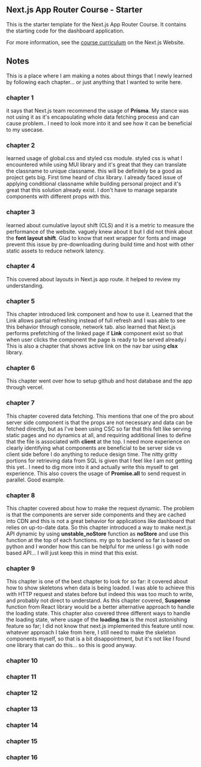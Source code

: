 ## Next.js App Router Course - Starter

This is the starter template for the Next.js App Router Course. It contains the starting code for the dashboard application.

For more information, see the [course curriculum](https://nextjs.org/learn) on the Next.js Website.

## Notes
This is a place where I am making a notes about things that I newly learned by following each chapter... or just anything that I wanted to write here.
### chapter 1
  it says that Next.js team recommend the usage of **Prisma**. My stance was not using it as it's encapsulating whole data fetching process and can cause problem.. I need to look more into it and see how it can be beneficial to my usecase.
### chapter 2
  learned usage of global.css and styled css module. styled css is what I encountered while using MUI library and it's great that they can translate the classname to unique classname. this will be definitely be a good as project gets big.
  First time heard of clsx library. I already faced issue of applying conditional classname while building personal project and it's great that this solution already exist. I don't have to manage separate components with different props with this.
### chapter 3
  learned about cumulative layout shift (CLS) and it is a metric to measure the performance of the website. vaguely knew about it but I did not think about the **font layout shift**.
  Glad to know that next wrapper for fonts and image prevent this issue by pre-downloading during build time and host with other static assets to reduce network latency.
### chapter 4
  This covered about layouts in Next.js app route. it helped to review my understanding.
### chapter 5
  This chapter introduced link component and how to use it.
  Learned that the Link allows partial refreshing instead of full refresh and I was able to see this behavior through console, network tab.
  also learned that Next.js performs prefetching of the linked page if **Link** component exist so that when user clicks the component the page is ready to be served already.i
  This is also a chapter that shows active link on the nav bar using **clsx** library.
### chapter 6
  This chapter went over how to setup github and host database and the app through vercel.
### chapter 7
  This chapter covered data fetching.
  This mentions that one of the pro about server side component is that the props are not necessary and data can be fetched directly, but as I've been using CSC so far that this felt like serving static pages and no dynamics at all, and requiring additional lines to define that the file is associated with **client** at the top. I need more experience on clearly identifying what components are beneficial to be server side vs client side before I do anything to reduce design time.
  The nitty gritty portions for retrieving data from SQL is given that I feel like I am not getting this yet.. I need to dig more into it and actually write this myself to get experience.
  This also covers the usage of **Promise.all** to send request in parallel. Good example.
### chapter 8
  This chapter covered about how to make the request dynamic. The problem is that the components are server side components and they are cached into CDN and this is not a great behavior for applications like dashboard that relies on up-to-date data. So this chapter introduced a way to make next.js API dynamic by using **unstable_noStore** function as **noStore** and use this function at the top of each functions.
  my go to backend so far is based on python and I wonder how this can be helpful for me unless I go with node based API... I will just keep this in mind that this exist.
### chapter 9
  This chapter is one of the best chapter to look for so far: it covered about how to show skeletons when data is being loaded.
  I was able to achieve this with HTTP request and states before but indeed this was too much to write, and probably not direct to understand.
  As this chapter covered, **Suspense** function from React library would be a better alternative approach to handle the loading state.
  This chapter also covered three different ways to handle the loading state, where usage of the **loading.tsx** is the most astonishing feature so far;
  I did not know that next.js implemented this feature until now.
  whatever approach I take from here, I still need to make the skeleton components myself, so that is a bit disappointment, but it's not like I found one library that can do this... so this is good anyway.
### chapter 10
### chapter 11
### chapter 12
### chapter 13
### chapter 14
### chapter 15
### chapter 16
